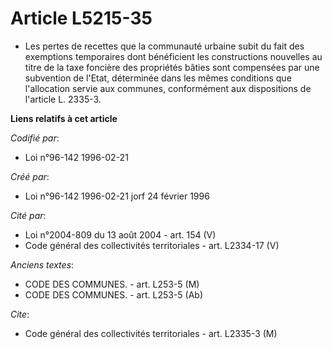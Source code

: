 # Article L5215-35

- Les pertes de recettes que la communauté urbaine subit du fait des exemptions temporaires dont bénéficient les
constructions nouvelles au titre de la taxe foncière des propriétés bâties sont compensées par une subvention de l'Etat,
déterminée dans les mêmes conditions que l'allocation servie aux communes, conformément aux dispositions de l'article L.
2335-3.

**Liens relatifs à cet article**

_Codifié par_:

  - Loi n°96-142 1996-02-21

_Créé par_:

  - Loi n°96-142 1996-02-21 jorf 24 février 1996

_Cité par_:

  - Loi n°2004-809 du 13 août 2004 - art. 154 (V)
  - Code général des collectivités territoriales - art. L2334-17 (V)

_Anciens textes_:

  - CODE DES COMMUNES. - art. L253-5 (M)
  - CODE DES COMMUNES. - art. L253-5 (Ab)

_Cite_:

  - Code général des collectivités territoriales - art. L2335-3 (M)
